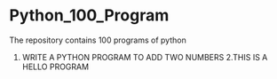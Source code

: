 # Python_100_Program
The repository contains 100 programs of python

1. WRITE A PYTHON PROGRAM TO ADD TWO NUMBERS
2.THIS IS A HELLO PROGRAM 
